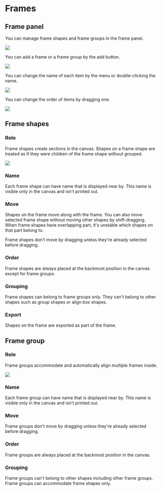 # Frames

## Frame panel
You can manage frame shapes and frame groups in the frame panel.

![](/assets/frame.png)

You can add a frame or a frame group by the add button.

![](/assets/frame-add.png)

You can change the name of each item by the menu or double-clicking the name.

![](/assets/frame-menu.png)

You can change the order of items by dragging one.

![](/assets/frame-sort.png)

## Frame shapes

### Role
Frame shapes create sections in the canvas. Shapes on a frame shape are treated as if they were children of the frame shape without grouped.

![](/assets/frame-role.png)

### Name
Each frame shape can have name that is displayed near by. This name is visible only in the canvas and isn't printed out.

### Move
Shapes on the frame move along with the frame. You can also move selected frame shape without moving other shapes by shift-dragging.  
When frame shapes have overlapping part, it's unstable which shapes on that part belong to.

Frame shapes don't move by dragging unless they're already selected before dragging.

### Order
Frame shapes are always placed at the backmost position in the canvas except for frame groups.

### Grouping
Frame shapes can belong to frame groups only. They can't belong to other shapes such as group shapes or align box shapes.

### Export
Shapes on the frame are exported as part of the frame.

## Frame group

### Role
Frame groups accommodate and automatically align multiple frames inside.

![](/assets/frame-align.png)

### Name
Each frame group can have name that is displayed near by. This name is visible only in the canvas and isn't printed out.

### Move
Frame groups don't move by dragging unless they're already selected before dragging.

### Order
Frame groups are always placed at the backmost position in the canvas.

### Grouping
Frame groups can't belong to other shapes including other frame groups.  
Frame groups can accommodate frame shapes only.

